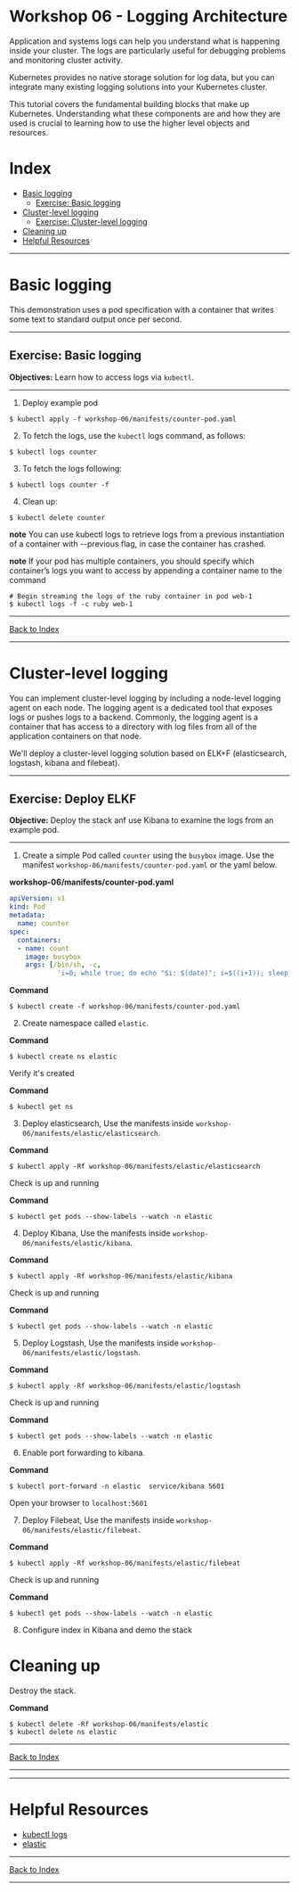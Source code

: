 # Workshop 06 - Logging Architecture

Application and systems logs can help you understand what is happening inside your cluster. The logs are particularly useful for debugging problems and monitoring cluster activity.

Kubernetes provides no native storage solution for log data, but you can integrate many existing logging solutions into your Kubernetes cluster.

This tutorial covers the fundamental building blocks that make up Kubernetes. Understanding what these components are
and how they are used is crucial to learning how to use the higher level objects and resources.

# Index
* [Basic logging](#Basic-logging)
  * [Exercise: Basic logging](#Exercise:-Basic-logging)
* [Cluster-level logging](#Cluster-level-logging)
  * [Exercise: Cluster-level logging](#Exercise:-Deploy-ELKF)
* [Cleaning up](#cleaning-up)
* [Helpful Resources](#helpful-resources)

---

# Basic logging
This demonstration uses a pod specification with a container that writes some text to standard output once per second.

---

## Exercise: Basic logging
**Objectives:** Learn how to access logs via `kubectl`.

---

1) Deploy example pod
```
$ kubectl apply -f workshop-06/manifests/counter-pod.yaml
```

2) To fetch the logs, use the `kubectl` logs command, as follows:
```
$ kubectl logs counter
```
3) To fetch the logs following:
```
$ kubectl logs counter -f
```
4) Clean up:
```
$ kubectl delete counter
```
**note** You can use kubectl logs to retrieve logs from a previous instantiation of a container with --previous flag, in case the container has crashed.

**note** If your pod has multiple containers, you should specify which container’s logs you want to access by appending a container name to the command

```
# Begin streaming the logs of the ruby container in pod web-1
$ kubectl logs -f -c ruby web-1
```

---

[Back to Index](#index)

---

# Cluster-level logging

You can implement cluster-level logging by including a node-level logging agent on each node. The logging agent is a dedicated tool that exposes logs or pushes logs to a backend. Commonly, the logging agent is a container that has access to a directory with log files from all of the application containers on that node.

We'll deploy a cluster-level logging solution based on ELK+F (elasticsearch, logstash, kibana and filebeat).

---

## Exercise: Deploy ELKF
**Objective:** Deploy the stack anf use Kibana to examine the logs from an example pod.

---
1) Create a simple Pod called `counter` using the `busybox` image. Use the
manifest `workshop-06/manifests/counter-pod.yaml` or the yaml below.

**workshop-06/manifests/counter-pod.yaml**
```yaml
apiVersion: v1
kind: Pod
metadata:
  name: counter
spec:
  containers:
  - name: count
    image: busybox
    args: [/bin/sh, -c,
            'i=0; while true; do echo "$i: $(date)"; i=$((i+1)); sleep 1; done']
```

**Command**
```
$ kubectl create -f workshop-06/manifests/counter-pod.yaml
```

2) Create namespace called `elastic`. 

**Command**
```
$ kubectl create ns elastic
```

Verify it's created

**Command**
```
$ kubectl get ns
```

3) Deploy elasticsearch, Use the
manifests inside `workshop-06/manifests/elastic/elasticsearch`.

**Command**
```
$ kubectl apply -Rf workshop-06/manifests/elastic/elasticsearch
```

Check is up and running

**Command**
```
$ kubectl get pods --show-labels --watch -n elastic
```

4) Deploy Kibana, Use the
manifests inside `workshop-06/manifests/elastic/kibana`.

**Command**
```
$ kubectl apply -Rf workshop-06/manifests/elastic/kibana
```

Check is up and running

**Command**
```
$ kubectl get pods --show-labels --watch -n elastic
```

5) Deploy Logstash, Use the
manifests inside `workshop-06/manifests/elastic/logstash`.

**Command**
```
$ kubectl apply -Rf workshop-06/manifests/elastic/logstash
```

Check is up and running

**Command**
```
$ kubectl get pods --show-labels --watch -n elastic
```

6) Enable port forwarding to kibana.

**Command**
```
$ kubectl port-forward -n elastic  service/kibana 5601
```

Open your browser to ``localhost:5601``

7) Deploy Filebeat, Use the
manifests inside `workshop-06/manifests/elastic/filebeat`.

**Command**
```
$ kubectl apply -Rf workshop-06/manifests/elastic/filebeat
```

Check is up and running

**Command**
```
$ kubectl get pods --show-labels --watch -n elastic
```

8) Configure index in Kibana and demo the stack

# Cleaning up

Destroy the stack.

**Command**
```
$ kubectl delete -Rf workshop-06/manifests/elastic
$ kubectl delete ns elastic
```

---

[Back to Index](#index)

---
---

# Helpful Resources

* [kubectl logs](https://kubernetes.io/docs/reference/generated/kubectl/kubectl-commands#logs)
* [elastic](https://www.elastic.co/products/)

---

[Back to Index](#index)

---
